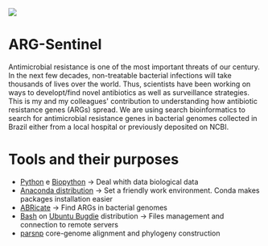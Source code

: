 ![](https://www.sharp.com/health-news/images/Fight_antibiotic_resistance_HN1168_iStock_1164653737_Sized.png)
# ARG-Sentinel
Antimicrobial resistance is one of the most important threats of our century. In the next few decades, non-treatable bacterial infections will take thousands of lives over the world. Thus, scientists have been working on ways to developt/find novel antibiotics as well as surveillance strategies. This is my and my colleagues' contribution to understanding how antibiotic resistance genes (ARGs) spread. We are using search bioinformatics to search for antimicrobial resistance genes in bacterial genomes collected in Brazil either from a local hospital or previously deposited on NCBI.

# Tools and their purposes
- [Python](https://www.python.org/) e [Biopython](https://biopython.org/) -> Deal whith data biological data
- [Anaconda distribution](https://www.anaconda.com/) -> Set a friendly work environment. Conda makes packages installation easier 
- [ABRicate](https://github.com/tseemann/abricate) -> Find ARGs in bacterial genomes
- [Bash](https://www.gnu.org/savannah-checkouts/gnu/bash/manual/bash.html) on [Ubuntu Bugdie](https://ubuntubudgie.org/) distribution -> Files management and connection to remote servers
- [parsnp](https://github.com/marbl/parsnp) core-genome alignment and phylogeny construction

